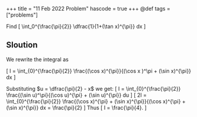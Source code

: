 +++
title = "11 Feb 2022 Problem"
hascode = true
+++
@def tags = ["problems"]

Find 
\[
    \int_0^{\frac{\pi}{2}} \dfrac{1}{1+(\tan x)^{\pi}} dx
\]


## Sloution 

We rewrite the integral as 

\[
    I  = \int_{0}^{\frac{\pi}{2}} \frac{(\cos x)^{\pi}}{(\cos x )^\pi + (\sin x)^{\pi}} dx
\]

Substituting $u = \dfrac{\pi}{2} - x$ we get:
\[
    I = \int_{0}^{\frac{\pi}{2}} \frac{(\sin u)^\pi}{(\cos u)^{\pi} + (\sin u)^{\pi}} du
\]
\[
    2I = \int_{0}^{\frac{\pi}{2}} \frac{(\cos x)^{\pi} + (\sin x)^{\pi}}{(\cos x)^{\pi} + (\sin x)^{\pi}} dx
    = \frac{\pi}{2}
\]
Thus 
\[
    I = \frac{\pi}{4}.
\]
